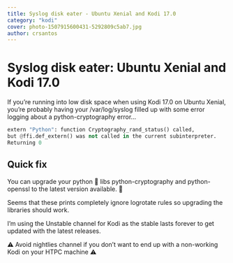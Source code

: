 ```yaml
---
title: Syslog disk eater - Ubuntu Xenial and Kodi 17.0
category: "kodi"
cover: photo-1507915600431-5292809c5ab7.jpg
author: crsantos
---
```


# Syslog disk eater: Ubuntu Xenial and Kodi 17.0

If you’re running into low disk space when using Kodi 17.0 on Ubuntu Xenial, you’re probably having your /var/log/syslog filled up with some error logging about a python-cryptography error…

```python
extern "Python": function Cryptography_rand_status() called,
but @ffi.def_extern() was not called in the current subinterpreter.
Returning 0
```

## Quick fix

You can upgrade your python 🐍 libs python-cryptography and python-openssl to the latest version available. 💪

Seems that these prints completely ignore logrotate rules so upgrading the libraries should work.

I’m using the Unstable channel for Kodi as the stable lasts forever to get updated with the latest releases.

⚠️ Avoid nightlies channel if you don’t want to end up with a non-working Kodi on your HTPC machine ⚠️
